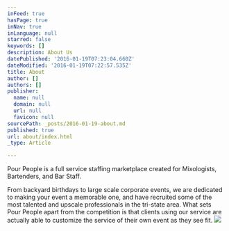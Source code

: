 ```yaml
---
inFeed: true
hasPage: true
inNav: true
inLanguage: null
starred: false
keywords: []
description: About Us
datePublished: '2016-01-19T07:23:04.660Z'
dateModified: '2016-01-19T07:22:57.535Z'
title: About
author: []
authors: []
publisher:
  name: null
  domain: null
  url: null
  favicon: null
sourcePath: _posts/2016-01-19-about.md
published: true
url: about/index.html
_type: Article

---
```

Pour People is a full service staffing marketplace created for Mixologists, Bartenders, and Bar Staff.

From backyard birthdays to large scale corporate events, we are dedicated to making your event a memorable one, and have recruited some of the most talented and upscale professionals in the tri-state area. What sets Pour People apart from the competition is that clients using our service are actually able to customize the service of their own event as they see fit.
![](https://the-grid-user-content.s3-us-west-2.amazonaws.com/9d97d73b-acfa-4408-86b1-4d5439426a33.gif)
